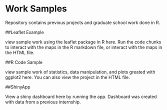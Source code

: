 # Work Samples
 Repository contains previous projects and graduate school work done in R.
 
##Leaflet Example
 
view sample work using the leaflet package in R here. Run the code chunks to interact with the maps in the R markdown file, or interact with the maps in the HTML file. 
 
##R Code Sample

view sample work of statistics, data manipulation, and plots greated with ggplot2 here. You can also view the project in the HTML file. 

##ShinyApp

View a shiny dashboard here by running the app. Dashboard was created with data from a previous internship. 
